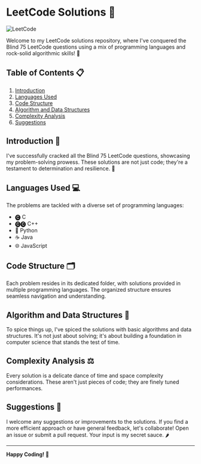 # LeetCode Solutions 🚀

![LeetCode](https://img.shields.io/badge/LeetCode-Solutions-brightgreen.svg)

Welcome to my LeetCode solutions repository, where I've conquered the Blind 75 LeetCode questions using a mix of programming languages and rock-solid algorithmic skills! 💪

## Table of Contents 📋

1. [Introduction](#introduction)
2. [Languages Used](#languages-used)
3. [Code Structure](#code-structure)
4. [Algorithm and Data Structures](#algorithm-and-data-structures)
5. [Complexity Analysis](#complexity-analysis)
6. [Suggestions](#suggestions)

## Introduction 🌟

I've successfully cracked all the Blind 75 LeetCode questions, showcasing my problem-solving prowess. These solutions are not just code; they're a testament to determination and resilience. 🚀

## Languages Used 💻

The problems are tackled with a diverse set of programming languages:

- 🅒 C
- 🅒🅒 C++
- 🐍 Python
- ☕ Java
- 🌐 JavaScript

## Code Structure 🗂️

Each problem resides in its dedicated folder, with solutions provided in multiple programming languages. The organized structure ensures seamless navigation and understanding.

## Algorithm and Data Structures 🤖

To spice things up, I've spiced the solutions with basic algorithms and data structures. It's not just about solving; it's about building a foundation in computer science that stands the test of time.

## Complexity Analysis ⚖️

Every solution is a delicate dance of time and space complexity considerations. These aren't just pieces of code; they are finely tuned performances.

## Suggestions 🚀

I welcome any suggestions or improvements to the solutions. If you find a more efficient approach or have general feedback, let's collaborate! Open an issue or submit a pull request. Your input is my secret sauce. 🌶️

---

**Happy Coding! 🚀**
